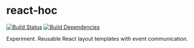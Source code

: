 # react-hoc

[![Build Status](https://img.shields.io/travis/talee/react-hoc.svg?style=flat-square)](https://travis-ci.org/talee/react-hoc)
[![Build Dependencies](https://img.shields.io/david/talee/react-hoc.svg?style=flat-square)](https://david-dm.org/talee/react-hoc)

Experiment. Reusable React layout templates with event communication.
